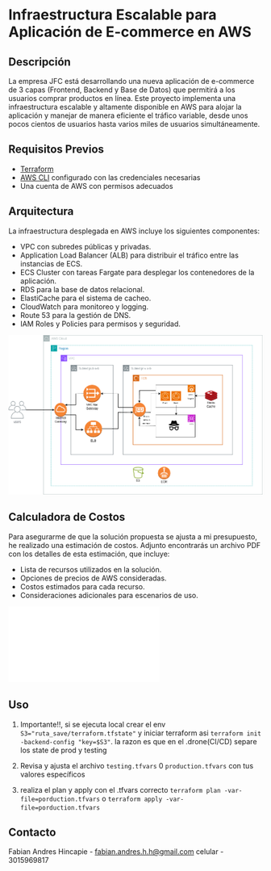 # Infraestructura Escalable para Aplicación de E-commerce en AWS

## Descripción

La empresa JFC está desarrollando una nueva aplicación de e-commerce de 3 capas (Frontend, Backend y Base de Datos) que permitirá a los usuarios comprar productos en línea. Este proyecto implementa una infraestructura escalable y altamente disponible en AWS para alojar la aplicación y manejar de manera eficiente el tráfico variable, desde unos pocos cientos de usuarios hasta varios miles de usuarios simultáneamente.

## Requisitos Previos

- [Terraform](https://www.terraform.io/downloads.html)
- [AWS CLI](https://aws.amazon.com/cli/) configurado con las credenciales necesarias
- Una cuenta de AWS con permisos adecuados

## Arquitectura

La infraestructura desplegada en AWS incluye los siguientes componentes:

- VPC con subredes públicas y privadas.
- Application Load Balancer (ALB) para distribuir el tráfico entre las instancias de ECS.
- ECS Cluster con tareas Fargate para desplegar los contenedores de la aplicación.
- RDS para la base de datos relacional.
- ElastiCache para el sistema de cacheo.
- CloudWatch para monitoreo y logging.
- Route 53 para la gestión de DNS.
- IAM Roles y Policies para permisos y seguridad.

![Arquitectura](infraJFC.png)

## Calculadora de Costos

Para asegurarme de que la solución propuesta se ajusta a mi presupuesto, he realizado una estimación de costos. Adjunto encontrarás un archivo PDF con los detalles de esta estimación, que incluye:

- Lista de recursos utilizados en la solución.
- Opciones de precios de AWS consideradas.
- Costos estimados para cada recurso.
- Consideraciones adicionales para escenarios de uso.

![calculadora](Calculadora_AWS.pdf)

## Uso

1. Importante!!, si se ejecuta local crear el env `S3="ruta_save/terraform.tfstate"` y iniciar terraform asi `terraform init -backend-config "key=$S3"`. la razon es que en el .drone(CI/CD) separe los state de prod y testing

2. Revisa y ajusta el archivo `testing.tfvars` 0 `production.tfvars` con tus valores específicos

3. realiza el plan y apply con el .tfvars correcto `terraform plan -var-file=porduction.tfvars` o `terraform apply -var-file=porduction.tfvars`


## Contacto

Fabian Andres Hincapie - fabian.andres.h.h@gmail.com
celular - 3015969817
